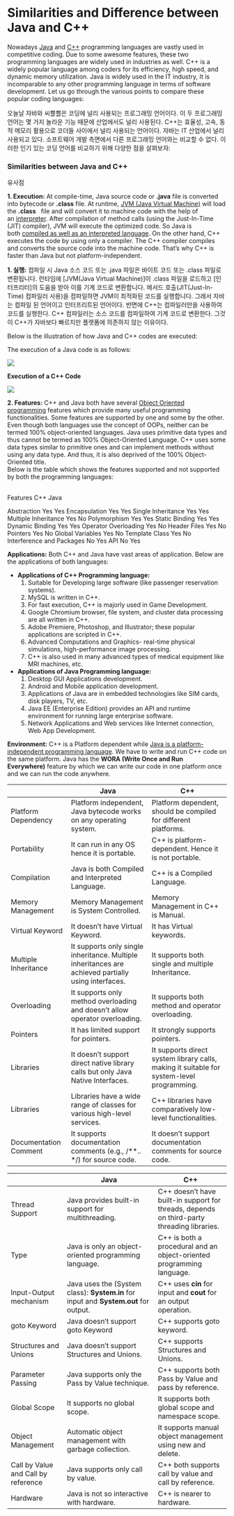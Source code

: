 # Similarities and Difference between Java and C++

Nowadays [Java](https://www.geeksforgeeks.org/java/) and [C++](https://www.geeksforgeeks.org/c-plus-plus/) programming languages are vastly used in competitive coding. Due to some awesome features, these two programming languages are widely used in industries as well. C++ is a widely popular language among coders for its efficiency, high speed, and dynamic memory utilization. Java is widely used in the IT industry, It is incomparable to any other programming language in terms of software development. Let us go through the various points to compare these popular coding languages: 

오늘날 자바와 씨쁠쁠은 코딩에 널리 사용되는 프로그래밍 언어이다. 이 두 프로그래밍 언어는 몇 가지 놀라운 기능 때문에 산업에서도 널리 사용된다. C++는 효율성, 고속, 동적 메모리 활용으로 코더들 사이에서 널리 사용되는 언어이다. 자바는 IT 산업에서 널리 사용되고 있다. 소프트웨어 개발 측면에서 다른 프로그래밍 언어와는 비교할 수 없다. 이러한 인기 있는 코딩 언어를 비교하기 위해 다양한 점을 살펴보자:

### **Similarities between Java and C++**
유사점

**1. Execution:** At compile-time, Java source code or **.java** file is converted into bytecode or **.class** file. At runtime, [JVM (Java Virtual Machine)](https://www.geeksforgeeks.org/jvm-works-jvm-architecture/) will load the **.class**   file and will convert it to machine code with the help of an [interpreter](https://www.geeksforgeeks.org/compiler-vs-interpreter-2/). After compilation of method calls (using the Just-In-Time (JIT) compiler), JVM will execute the optimized code. So Java is both [compiled as well as an interpreted language](https://www.geeksforgeeks.org/difference-between-compiled-and-interpreted-language/). On the other hand, C++ executes the code by using only a compiler. The C++ compiler compiles and converts the source code into the machine code. That’s why C++ is faster than Java but not platform-independent. 

**1. 실행:** 컴파일 시 Java 소스 코드 또는 .java 파일은 바이트 코드 또는 .class 파일로 변환됩니다. 런타임에 [JVM(Java Virtual Machine)]이 .class 파일을 로드하고 [인터프리터]의 도움을 받아 이를 기계 코드로 변환합니다. 메서드 호출(JIT(Just-In-Time) 컴파일러 사용)을 컴파일하면 JVM이 최적화된 코드를 실행합니다. 그래서 자바는 컴파일 된 언어이고 인터프리트된 언어이다. 반면에 C++는 컴파일러만을 사용하여 코드를 실행한다. C++ 컴파일러는 소스 코드를 컴파일하여 기계 코드로 변환한다. 그것이 C++가 자바보다 빠르지만 플랫폼에 의존하지 않는 이유이다.


Below is the illustration of how Java and C++ codes are executed: 

The execution of a Java code is as follows:  

![](https://media.geeksforgeeks.org/wp-content/uploads/20200424202741/gfg-java-code-execution.jpg)

**Execution of a C++ Code**  

![](https://media.geeksforgeeks.org/wp-content/uploads/20200424202906/gfg-c.jpg)

**2. Features:** C++ and Java both have several [Object Oriented programming](https://www.geeksforgeeks.org/object-oriented-programming-oops-concept-in-java/) features which provide many useful programming functionalities. Some features are supported by one and some by the other. Even though both languages use the concept of OOPs, neither can be termed 100% object-oriented languages. Java uses primitive data types and thus cannot be termed as 100% Object-Oriented Language. C++ uses some data types similar to primitive ones and can implement methods without using any data type. And thus, it is also deprived of the 100% Object-Oriented title.   
Below is the table which shows the features supported and not supported by both the programming languages:   
 

Features                                     C++                             Java

Abstraction                                Yes                              Yes
Encapsulation                            Yes                              Yes
Single Inheritance                     Yes                              Yes
Multiple Inheritance                  Yes                              No
Polymorphism                           Yes                              Yes
Static Binding                            Yes                              Yes
Dynamic Binding                       Yes                              Yes
Operator Overloading               Yes                              No
Header Files                               Yes                              No
Pointers                                      Yes                              No
Global Variables                        Yes                              No
Template Class                          Yes                              No
Interference and Packages       No                              Yes
API                                                No                              Yes

**Applications:** Both C++ and Java have vast areas of application. Below are the applications of both languages: 

-   **Applications of C++ Programming language:** 
    1.  Suitable for Developing large software (like passenger reservation systems).
    2.  MySQL is written in C++.
    3.  For fast execution, C++ is majorly used in Game Development.
    4.  Google Chromium browser, file system, and cluster data processing are all written in C++.
    5.  Adobe Premiere, Photoshop, and Illustrator; these popular applications are scripted in C++.
    6.  Advanced Computations and Graphics- real-time physical simulations, high-performance image processing.
    7.  C++ is also used in many advanced types of medical equipment like MRI machines, etc.
-   **Applications of Java Programming language:** 
    1.  Desktop GUI Applications development.
    2.  Android and Mobile application development.
    3.  Applications of Java are in embedded technologies like SIM cards, disk players, TV, etc.
    4.  Java EE (Enterprise Edition) provides an API and runtime environment for running large enterprise software.
    5.  Network Applications and Web services like Internet connection, Web App Development.

**Environment:** C++ is a Platform dependent while [Java is a platform-independent programming language](https://www.geeksforgeeks.org/java-platform-independent/). We have to write and run C++ code on the same platform. Java has the **WORA (Write Once and Run Everywhere)** feature by which we can write our code in one platform once and we can run the code anywhere. 

|             |            Java         |          C++          |
|-------------|-------------------------|-----------------------|
|Platform Dependency|Platform independent, Java bytecode works on any operating system.|Platform dependent, should be compiled for different platforms.|
|Portability|It can run in any OS hence it is portable.|C++ is platform-dependent. Hence it is not portable.|
|Compilation|Java is both Compiled and Interpreted Language.|C++ is a Compiled Language.|
|Memory Management|Memory Management is System Controlled.|Memory Management in C++ is Manual.|
|Virtual Keyword|It doesn’t have Virtual Keyword.|It has Virtual keywords.|
|Multiple Inheritance|It supports only single inheritance. Multiple inheritances are achieved partially using interfaces.|It supports both single and multiple Inheritance.|
|Overloading|It supports only method overloading and doesn’t allow operator overloading.|It supports both method and operator overloading.|
|Pointers|It has limited support for pointers.|It strongly supports pointers.|
|Libraries|It doesn’t support direct native library calls but only Java Native Interfaces.|It supports direct system library calls, making it suitable for system-level programming.|
|Libraries|Libraries have a wide range of classes for various high-level services.|C++ libraries have comparatively low-level functionalities.
|Documentation Comment|It supports documentation comments (e.g., /**.. */) for source code.|It doesn’t support documentation comments for source code.|

|    |Java|C++|
|---------|------------|--------------|
|Thread Support|Java provides built-in support for multithreading. |C++ doesn’t have built-in support for threads, depends on third-party threading libraries.|
|Type|Java is only an object-oriented programming language.|C++ is both a procedural and an object-oriented programming language.|
|Input-Output mechanism|Java uses the (System class): **System.in** for input and **System.out** for output.|C++ uses **cin** for input and **cout** for an output operation.|
|goto Keyword|Java doesn’t support goto Keyword|C++ supports goto keyword.|
|Structures and Unions|Java doesn’t support Structures and Unions.|C++ supports Structures and Unions.|
|Parameter Passing|Java supports only the Pass by Value technique.|C++ supports both Pass by Value and pass by reference.|
|Global Scope|It supports no global scope.|It supports both global scope and namespace scope.|
|Object Management|Automatic object management with garbage collection.|It supports manual object management using new and delete.|
|Call by Value and Call by reference|Java supports only call by value.|C++ both supports call by value and call by reference.|
|Hardware|Java is not so interactive with hardware.|C++ is nearer to hardware.|

